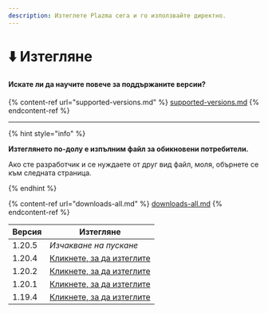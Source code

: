 ```yaml
---
description: Изтеглете Plazma сега и го използвайте директно.
---
```


# ⬇️ Изтегляне

#### Искате ли да научите повече за поддържаните версии?

{% content-ref url="supported-versions.md" %}
[supported-versions.md](supported-versions.md)
{% endcontent-ref %}

***

{% hint style="info" %}

**Изтеглянето по-долу е изпълним файл за обикновени потребители.**

Ако сте разработчик и се нуждаете от друг вид файл, моля, обърнете се към следната страница.

{% endhint %}

{% content-ref url="downloads-all.md" %}
[downloads-all.md](downloads-all.md)
{% endcontent-ref %}

<table data-view="cards">
    <thead>
        <tr>
            <th>Версия</th>
            <th>Изтегляне</th>
        </tr>
    </thead>
    <tbody>
        <tr>
            <td>1.20.5</td>
            <td><em>Изчакване на пускане</em></td>
        </tr>
        <tr>
            <td>1.20.4</td>
            <td><a href="https://github.com/PlazmaMC/Plazma/releases/download/build/1.20.4/latest/plazma-paperclip-1.20.4-R0.1-SNAPSHOT-reobf.jar">Кликнете, за да изтеглите</a></td>
            <!--
            <td><a href="https://dl.plazmamc.org/1.20.4/">클릭하여 다운로드</a></td>
            -->
        </tr>
        <tr>
            <td>1.20.2</td>
            <td><a href="https://github.com/PlazmaMC/Plazma/releases/download/build/1.20.2/latest/plazma-paperclip-1.20.2-R0.1-SNAPSHOT-reobf.jar">Кликнете, за да изтеглите</a></td>
            <!--
            <td><a href="https://dl.plazmamc.org/1.20.2/">클릭하여 다운로드</a></td>
            -->
        </tr>
        <tr>
            <td>1.20.1</td>
            <td><a href="https://github.com/PlazmaMC/Plazma/releases/download/build/1.20.1/latest/plazma-paperclip-1.20.1-R0.1-SNAPSHOT-reobf.jar">Кликнете, за да изтеглите</a></td>
            <!--
            <td><a href="https://dl.plazmamc.org/1.20.1/">클릭하여 다운로드</a></td>
            -->
        </tr>
        <tr>
            <td>1.19.4</td>
            <td><a href="https://github.com/PlazmaMC/Plazma/releases/download/build/1.19.4/latest/plazma-paperclip-1.19.4-R0.1-SNAPSHOT-reobf.jar">Кликнете, за да изтеглите</a></td>
            <!--
            <td><a href="https://dl.plazmamc.org/1.19.4/">클릭하여 다운로드</a></td>
            -->
        </tr>
    </tbody>
</table>
